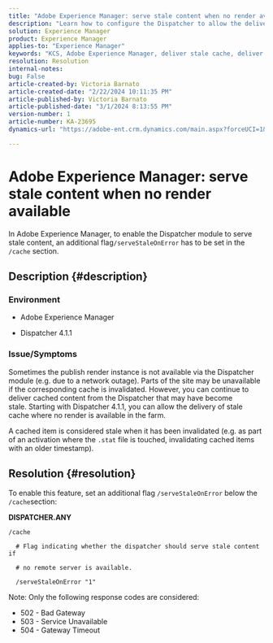 ```yaml
---
title: "Adobe Experience Manager: serve stale content when no render available"
description: "Learn how to configure the Dispatcher to allow the delivery of stale cache when no render is available in Adobe Experience Manager."
solution: Experience Manager
product: Experience Manager
applies-to: "Experience Manager"
keywords: "KCS, Adobe Experience Manager, deliver stale cache, deliver stale content, troubleshooting, troubleshoot, dispatcher, AEM"
resolution: Resolution
internal-notes: 
bug: False
article-created-by: Victoria Barnato
article-created-date: "2/22/2024 10:11:35 PM"
article-published-by: Victoria Barnato
article-published-date: "3/1/2024 8:13:55 PM"
version-number: 1
article-number: KA-23695
dynamics-url: "https://adobe-ent.crm.dynamics.com/main.aspx?forceUCI=1&pagetype=entityrecord&etn=knowledgearticle&id=d66b5c51-cfd1-ee11-9079-6045bd006295"

---
```

# Adobe Experience Manager: serve stale content when no render available


In Adobe Experience Manager, to enable the Dispatcher module to serve stale content, an additional flag`/serveStaleOnError` has to be set in the `/cache` section.

## Description {#description}


### <b>Environment</b>

- Adobe Experience Manager


- Dispatcher 4.1.1


### <b>Issue/Symptoms</b>

Sometimes the publish render instance is not available via the Dispatcher module (e.g. due to a network outage). Parts of the site may be unavailable if the corresponding cache is invalidated. However, you can continue to deliver cached content from the Dispatcher that may have become stale. Starting with Dispatcher 4.1.1, you can allow the delivery of stale cache where no render is available in the farm.

 A cached item is considered stale when it has been invalidated (e.g. as part of an activation where the `.stat` file is touched, invalidating cached items with an older timestamp).


## Resolution {#resolution}


To enable this feature, set an additional flag `/serveStaleOnError` below the `/cache`section:

<b>DISPATCHER.ANY</b>


```
/cache

  # Flag indicating whether the dispatcher should serve stale content if

  # no remote server is available.

  /serveStaleOnError "1"
```




Note: Only the following response codes are considered:

- 502 - Bad Gateway
- 503 - Service Unavailable
- 504 - Gateway Timeout

